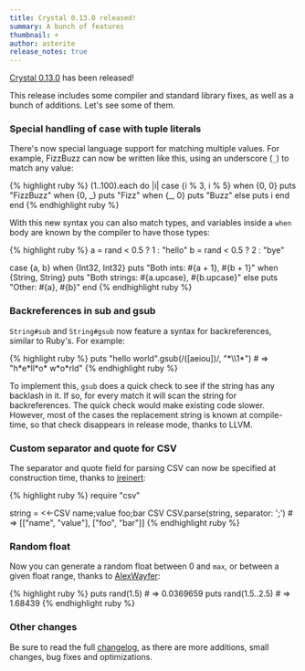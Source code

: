 ```yaml
---
title: Crystal 0.13.0 released!
summary: A bunch of features
thumbnail: +
author: asterite
release_notes: true
---
```


[Crystal 0.13.0](https://github.com/crystal-lang/crystal/releases/tag/0.13.0) has been released!

This release includes some compiler and standard library fixes, as well as a bunch of additions.
Let's see some of them.

### Special handling of case with tuple literals

There's now special language support for matching multiple values. For example, FizzBuzz
can now be written like this, using an underscore (`_`) to match any value:

<div class="code_section">{% highlight ruby %}
(1..100).each do |i|
  case {i % 3, i % 5}
  when {0, 0}
    puts "FizzBuzz"
  when {0, _}
    puts "Fizz"
  when {_, 0}
    puts "Buzz"
  else
    puts i
  end
end
{% endhighlight ruby %}</div>

With this new syntax you can also match types, and variables inside a `when` body are known
by the compiler to have those types:

<div class="code_section">{% highlight ruby %}
a = rand < 0.5 ? 1 : "hello"
b = rand < 0.5 ? 2 : "bye"

case {a, b}
when {Int32, Int32}
  puts "Both ints: #{a + 1}, #{b + 1}"
when {String, String}
  puts "Both strings: #{a.upcase}, #{b.upcase}"
else
  puts "Other: #{a}, #{b}"
end
{% endhighlight ruby %}</div>

### Backreferences in sub and gsub

`String#sub` and `String#gsub` now feature a syntax for backreferences, similar to Ruby's.
For example:

<div class="code_section">{% highlight ruby %}
puts "hello world".gsub(/([aeiou])/, "*\\1*") # => "h*e*ll*o* w*o*rld"
{% endhighlight ruby %}</div>

To implement this, `gsub` does a quick check to see if the string has any backlash in it. If so,
for every match it will scan the string for backreferences. The quick check would make existing
code slower. However, most of the cases the replacement string is known at compile-time, so that
check disappears in release mode, thanks to LLVM.

### Custom separator and quote for CSV

The separator and quote field for parsing CSV can now be specified at construction time,
thanks to [jreinert](https://github.com/repomaa):

<div class="code_section">{% highlight ruby %}
require "csv"

string = <<-CSV
         name;value
         foo;bar
         CSV
CSV.parse(string, separator: ';') # => [["name", "value"], ["foo", "bar"]]
{% endhighlight ruby %}</div>

### Random float

Now you can generate a random float between 0 and `max`, or between a given float range,
thanks to [AlexWayfer](https://github.com/AlexWayfer):

<div class="code_section">{% highlight ruby %}
puts rand(1.5) # => 0.0369659
puts rand(1.5..2.5) # => 1.68439
{% endhighlight ruby %}</div>

### Other changes

Be sure to read the full [changelog](https://github.com/crystal-lang/crystal/releases/tag/0.13.0), as there
are more additions, small changes, bug fixes and optimizations.

